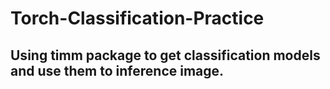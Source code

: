 # Torch-Classification-Practice

## Using timm package to get classification models and use them to inference image. 